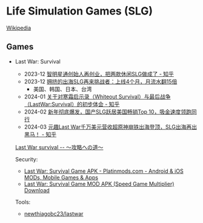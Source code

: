 # Life Simulation Games (SLG)
[Wikipedia](https://en.wikipedia.org/wiki/Life_simulation_game)

## Games
- Last War: Survival

  - 2023-12 [智明星通创始人再创业，把两款休闲SLG做成了 - 知乎](https://zhuanlan.zhihu.com/p/671051190)
  - 2023-12 [拥挤的出海SLG再来挑战者：上线4个月，月流水翻15倍](https://www.baijing.cn/article/46976)
    - 美国、韩国、日本、台湾
  - 2024-01 [关于对寒霜启示录（Whiteout Survival）与最后战争（LastWar:Survival）的初步体会 - 知乎](https://zhuanlan.zhihu.com/p/680631267)
  - 2024-02 [新年彻底爆发，国产SLG跃居美国畅销Top 10，吸金速度领跑同行](https://enjoyglobal.net/detail/news/4x32v544vejz)
  - 2024-03 [元趣Last War千万美元营收超原神崩铁出海登顶，SLG出海再出黑马！ - 知乎](https://zhuanlan.zhihu.com/p/689801541)

  [Last War survival -- ～攻略への道～](https://lastwarsurvival.blog/)

  Security:
  - [Last War: Survival Game APK - Platinmods.com - Android & iOS MODs, Mobile Games & Apps](https://platinmods.com/threads/last-war-survival-game-v1-0-189-mod-apk.214754/)
  - [Last War: Survival Game MOD APK (Speed Game Multiplier) Download](https://liteapks.com/last-warsurvival-game.html)

  Tools:
  - [newthiagobc23/lastwar](https://github.com/newthiagobc23/lastwar)